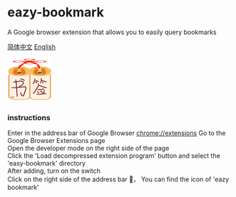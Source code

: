 # eazy-bookmark

A Google browser extension that allows you to easily query bookmarks

[简体中文](/README.md) [English](/README.EN.md)

<img  src="/eazy-bookmark/img/logo.png" width = "100" height = "100"  />

### instructions

Enter in the address bar of Google Browser [chrome://extensions](chrome://extensions) Go to the Google Browser Extensions page\
Open the developer mode on the right side of the page\
Click the 'Load decompressed extension program' button and select the 'easy-bookmark' directory\
After adding, turn on the switch\
Click on the right side of the address bar 🧩， You can find the icon of 'eazy bookmark'
